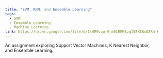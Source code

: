 ```yaml
---
title: "SVM, KNN, and Ensemble Learning"
tags:
  - SVM
  - Ensemble Learning
  - Machine Learning
link: https://drive.google.com/file/d/1l4M9vqu-9nm0LEEMlzg158XIAuDZRh-Q/view?usp=sharing
---
```

An assignment exploring Support Vector Machines, K Nearest Neighbor, and Ensemble Learning.
